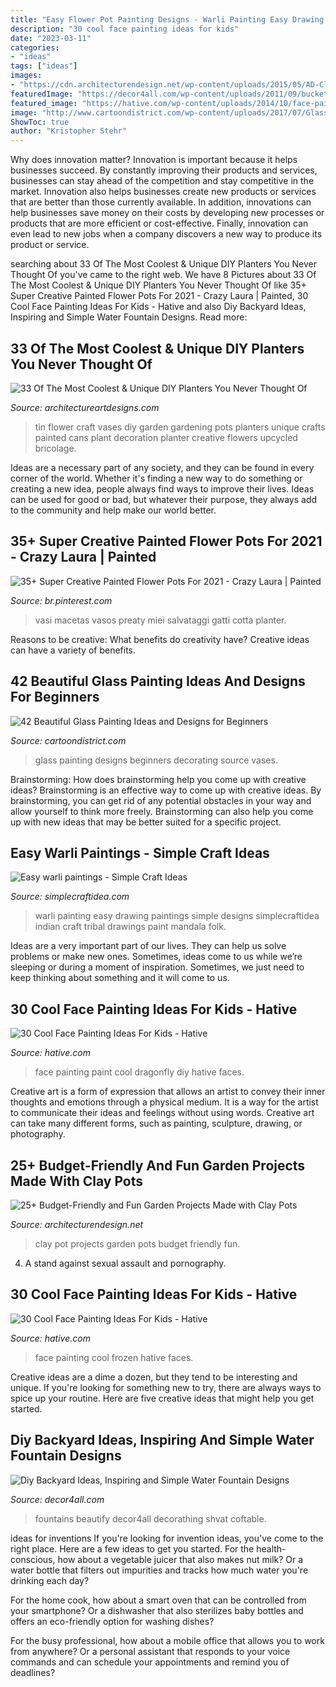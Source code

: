 ```yaml
---
title: "Easy Flower Pot Painting Designs - Warli Painting Easy Drawing Paintings Simple Designs Simplecraftidea Indian Craft Tribal Drawings Paint Mandala Folk"
description: "30 cool face painting ideas for kids"
date: "2023-03-11"
categories:
- "ideas"
tags: ["ideas"]
images:
- "https://cdn.architecturendesign.net/wp-content/uploads/2015/05/AD-Clay-Pot-Garden-Projects-10.jpg"
featuredImage: "https://decor4all.com/wp-content/uploads/2011/09/bucket-water-fountain-creative-backyard-ideas.jpg"
featured_image: "https://hative.com/wp-content/uploads/2014/10/face-painting-ideas-for-kids/5-frozen-face-painting.jpg"
image: "http://www.cartoondistrict.com/wp-content/uploads/2017/07/Glass-Painting-Ideas-and-Designs-for-Beginners12.jpg"
ShowToc: true
author: "Kristopher Stehr"
---
```



Why does innovation matter?
Innovation is important because it helps businesses succeed. By constantly improving their products and services, businesses can stay ahead of the competition and stay competitive in the market. Innovation also helps businesses create new products or services that are better than those currently available. In addition, innovations can help businesses save money on their costs by developing new processes or products that are more efficient or cost-effective. Finally, innovation can even lead to new jobs when a company discovers a new way to produce its product or service.

	

		
searching about 33 Of The Most Coolest &amp; Unique DIY Planters You Never Thought Of you've came to the right web. We have 8 Pictures about 33 Of The Most Coolest &amp; Unique DIY Planters You Never Thought Of like 35+ Super Creative Painted Flower Pots For 2021 - Crazy Laura | Painted, 30 Cool Face Painting Ideas For Kids - Hative and also Diy Backyard Ideas, Inspiring and Simple Water Fountain Designs. Read more:
		
    
## 33 Of The Most Coolest &amp; Unique DIY Planters You Never Thought Of

<img loading=lazy src="http://www.architectureartdesigns.com/wp-content/uploads/2015/03/254.jpg" onerror="this.onerror=null;this.src='https://tse4.mm.bing.net/th?id=OIP.FJd1Row-trtVvfrsAFOpwwHaLH&amp;pid=15.1';" alt="33 Of The Most Coolest &amp; Unique DIY Planters You Never Thought Of">

_Source: architectureartdesigns.com_

>tin flower craft vases diy garden gardening pots planters unique crafts painted cans plant decoration planter creative flowers upcycled bricolage. 

	

Ideas are a necessary part of any society, and they can be found in every corner of the world. Whether it's finding a new way to do something or creating a new idea, people always find ways to improve their lives. Ideas can be used for good or bad, but whatever their purpose, they always add to the community and help make our world better.

    
## 35+ Super Creative Painted Flower Pots For 2021 - Crazy Laura | Painted

<img loading=lazy src="https://i.pinimg.com/736x/8b/b9/44/8bb94492434d8342ddecca7ac6d509d3.jpg" onerror="this.onerror=null;this.src='https://tse3.mm.bing.net/th?id=OIP.5AxIOXjXNmurvh-eeRNtEgHaLH&amp;pid=15.1';" alt="35+ Super Creative Painted Flower Pots For 2021 - Crazy Laura | Painted">

_Source: br.pinterest.com_

>vasi macetas vasos preaty miei salvataggi gatti cotta planter. 

	

Reasons to be creative: What benefits do creativity have?
Creative ideas can have a variety of benefits.

    
## 42 Beautiful Glass Painting Ideas And Designs For Beginners

<img loading=lazy src="http://www.cartoondistrict.com/wp-content/uploads/2017/07/Glass-Painting-Ideas-and-Designs-for-Beginners12.jpg" onerror="this.onerror=null;this.src='https://tse2.mm.bing.net/th?id=OIP.WZTF6-UGlmA5aYZq5dws6QHaLH&amp;pid=15.1';" alt="42 Beautiful Glass Painting Ideas and Designs for Beginners">

_Source: cartoondistrict.com_

>glass painting designs beginners decorating source vases. 

	

Brainstorming: How does brainstorming help you come up with creative ideas?
Brainstorming is an effective way to come up with creative ideas. By brainstorming, you can get rid of any potential obstacles in your way and allow yourself to think more freely. Brainstorming can also help you come up with new ideas that may be better suited for a specific project.

    
## Easy Warli Paintings - Simple Craft Ideas

<img loading=lazy src="http://simplecraftidea.com/wp-content/uploads/2015/08/1732.jpg" onerror="this.onerror=null;this.src='https://tse3.mm.bing.net/th?id=OIP.0tl19jDDi4hgTFfinTYtCgHaLD&amp;pid=15.1';" alt="Easy warli paintings - Simple Craft Ideas">

_Source: simplecraftidea.com_

>warli painting easy drawing paintings simple designs simplecraftidea indian craft tribal drawings paint mandala folk. 

	

Ideas are a very important part of our lives. They can help us solve problems or make new ones. Sometimes, ideas come to us while we’re sleeping or during a moment of inspiration. Sometimes, we just need to keep thinking about something and it will come to us.

    
## 30 Cool Face Painting Ideas For Kids - Hative

<img loading=lazy src="https://hative.com/wp-content/uploads/2014/10/face-painting-ideas-for-kids/15-diy-dragonfly-face-paint.jpg" onerror="this.onerror=null;this.src='https://tse4.mm.bing.net/th?id=OIP.mFAKBl4BRqv2E1iMKTEkkwHaJ4&amp;pid=15.1';" alt="30 Cool Face Painting Ideas For Kids - Hative">

_Source: hative.com_

>face painting paint cool dragonfly diy hative faces. 

	

Creative art is a form of expression that allows an artist to convey their inner thoughts and emotions through a physical medium. It is a way for the artist to communicate their ideas and feelings without using words. Creative art can take many different forms, such as painting, sculpture, drawing, or photography.

    
## 25+ Budget-Friendly And Fun Garden Projects Made With Clay Pots

<img loading=lazy src="https://cdn.architecturendesign.net/wp-content/uploads/2015/05/AD-Clay-Pot-Garden-Projects-10.jpg" onerror="this.onerror=null;this.src='https://tse3.mm.bing.net/th?id=OIP.WZSz21KrV3SEG4mWiS2zPQHaLG&amp;pid=15.1';" alt="25+ Budget-Friendly and Fun Garden Projects Made with Clay Pots">

_Source: architecturendesign.net_

>clay pot projects garden pots budget friendly fun. 

	

4. A stand against sexual assault and pornography.

    
## 30 Cool Face Painting Ideas For Kids - Hative

<img loading=lazy src="https://hative.com/wp-content/uploads/2014/10/face-painting-ideas-for-kids/5-frozen-face-painting.jpg" onerror="this.onerror=null;this.src='https://tse1.mm.bing.net/th?id=OIP.wVjvpvpXWmnrUJ5edHHkNwHaLH&amp;pid=15.1';" alt="30 Cool Face Painting Ideas For Kids - Hative">

_Source: hative.com_

>face painting cool frozen hative faces. 

	

Creative ideas are a dime a dozen, but they tend to be interesting and unique. If you're looking for something new to try, there are always ways to spice up your routine. Here are five creative ideas that might help you get started.

    
## Diy Backyard Ideas, Inspiring And Simple Water Fountain Designs

<img loading=lazy src="https://decor4all.com/wp-content/uploads/2011/09/bucket-water-fountain-creative-backyard-ideas.jpg" onerror="this.onerror=null;this.src='https://tse3.mm.bing.net/th?id=OIP.okBdlcvzYlDQAqapzYMWrgAAAA&amp;pid=15.1';" alt="Diy Backyard Ideas, Inspiring and Simple Water Fountain Designs">

_Source: decor4all.com_

>fountains beautify decor4all decorathing shvat coftable. 

	

ideas for inventions
If you're looking for invention ideas, you've come to the right place. Here are a few ideas to get you started.
For the health-conscious, how about a vegetable juicer that also makes nut milk? Or a water bottle that filters out impurities and tracks how much water you're drinking each day?

For the home cook, how about a smart oven that can be controlled from your smartphone? Or a dishwasher that also sterilizes baby bottles and offers an eco-friendly option for washing dishes?

For the busy professional, how about a mobile office that allows you to work from anywhere? Or a personal assistant that responds to your voice commands and can schedule your appointments and remind you of deadlines?

